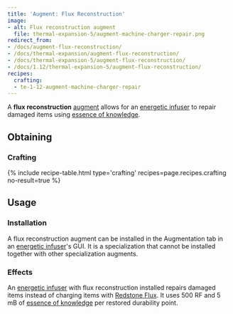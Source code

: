 ```yaml
---
title: 'Augment: Flux Reconstruction'
image:
- alt: Flux reconstruction augment
  file: thermal-expansion-5/augment-machine-charger-repair.png
redirect_from:
- /docs/augment-flux-reconstruction/
- /docs/thermal-expansion/augment-flux-reconstruction/
- /docs/thermal-expansion-5/augment-flux-reconstruction/
- /docs/1.12/thermal-expansion-5/augment-flux-reconstruction/
recipes:
  crafting:
  - te-1-12-augment-machine-charger-repair
---
```


A **flux reconstruction** [augment](../augments/) allows for an [energetic
infuser](../energetic-infuser/) to repair damaged items using [essence of
knowledge](../../thermal-foundation/essence-of-knowledge/).


Obtaining
---------

### Crafting
{% include recipe-table.html type='crafting' recipes=page.recipes.crafting no-result=true %}


Usage
-----

### Installation
A flux reconstruction augment can be installed in the Augmentation tab in an
[energetic infuser](../energetic-infuser/)'s GUI. It is a specialization that
cannot be installed together with other specialization augments.

### Effects
An [energetic infuser](../energetic-infuser/) with flux reconstruction
installed repairs damaged items instead of charging items with [Redstone
Flux](../../../redstone-flux/). It uses 500 RF and 5 mB of [essence of
knowledge](../../thermal-foundation/essence-of-knowledge/) per restored durability point.
